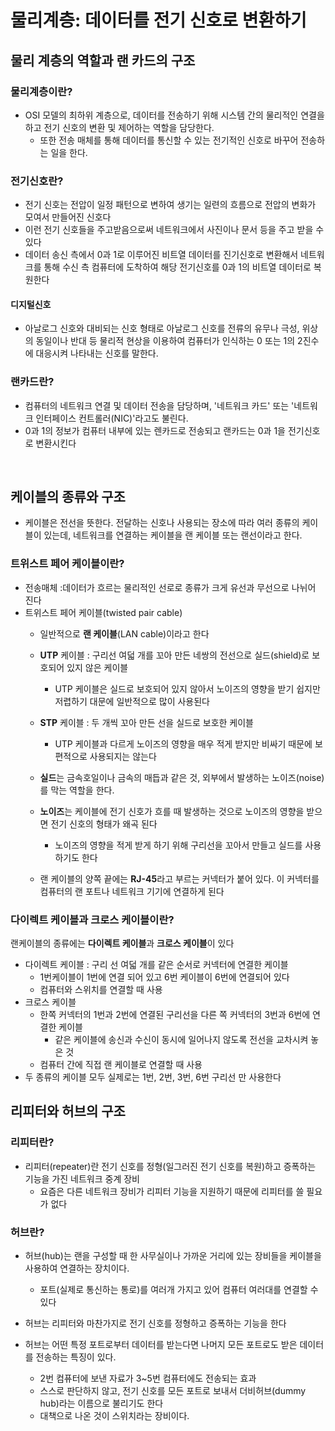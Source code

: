 # 물리계층: 데이터를 전기 신호로 변환하기



## 물리 계층의 역할과 랜 카드의 구조



### 물리계층이란?

- OSI 모델의 최하위 계층으로, 데이터를 전송하기 위해 시스템 간의 물리적인 연결을 하고 전기 신호의 변환 및 제어하는 역할을 담당한다. 
  - 또한 전송 매체를 통해 데이터를 통신할 수 있는 전기적인 신호로 바꾸어 전송하는 일을 한다.

### 전기신호란?

-  전기 신호는 전압이 일정 패턴으로 변하여 생기는 일련의 흐름으로 전압의 변화가 모여서 만들어진 신호다
- 이런 전기 신호들을 주고받음으로써 네트워크에서 사진이나 문서 등을 주고 받을 수 있다
- 데이터 송신 측에서 0과 1로 이루어진 비트열 데이터를 진기신호로 변환해서 네트워크를 통해 수신 측 컴퓨터에 도착하여 해당 전기신호를 0과 1의 비트열 데이터로 복원한다

#### 디지털신호

- 아날로그 신호와 대비되는 신호 형태로 아날로그 신호를 전류의 유무나 극성, 위상의 동일이나 반대 등 물리적 현상을 이용하여 컴퓨터가 인식하는 0 또는 1의 2진수에 대응시켜 나타내는 신호를 말한다.

### 랜카드란?

- 컴퓨터의 네트워크 연결 및 데이터 전송을 담당하며, '네트워크 카드' 또는 '네트워크 인터페이스 컨트롤러(NIC)'라고도 불린다.
- 0과 1의 정보가 컴퓨터 내부에 있는 렌카드로 전송되고 랜카드는 0과 1을 전기신호로 변환시킨다

​	

## 케이블의 종류와 구조

- 케이블은 전선을 뜻한다. 전달하는 신호나 사용되는 장소에 따라 여러 종류의 케이블이 있는데, 네트워크를 연결하는 케이블을 랜 케이블 또는 랜선이라고 한다.

### 트위스트 페어 케이블이란?

- 전송매체 :데이터가 흐르는 물리적인 선로로 종류가 크게 유선과 무선으로 나뉘어 진다
- 트위스트 페어 케이블(twisted pair cable)
  - 일반적으로 **랜 케이블**(LAN cable)이라고 한다
  
  - **UTP** 케이블 : 구리선 여덟 개를 꼬아 만든 네쌍의 전선으로 실드(shield)로 보호되어 있지 않은 케이블
    
    - UTP 케이블은 실드로 보호되어 있지 않아서 노이즈의 영향을 받기 쉽지만 저렵하기 대문에 일반적으로 많이 사용된다
    
  - **STP** 케이블 : 두 개씩 꼬아 만든 선을 실드로 보호한 케이블
    
    - UTP 케이블과 다르게 노이즈의 영향을 매우 적게 받지만 비싸기 때문에 보편적으로 사용되지는 않는다
    
  - **실드**는 금속호일이나 금속의 매듭과 같은 것, 외부에서 발생하는 노이즈(noise)를 막는 역할을 한다.
  
  - **노이즈**는 케이블에 전기 신호가 흐를 때 발생하는 것으로 노이즈의 영향을 받으면 전기 신호의 형태가 왜곡 된다
    
    - 노이즈의 영향을 적게 받게 하기 위해 구리선을 꼬아서 만들고 실드를 사용하기도 한다
    
  - 랜 케이블의 양쪽 끝에는 **RJ-45**라고 부르는 커넥터가 붙어 있다. 이 커넥터를 컴퓨터의 랜 포트나 네트워크 기기에 연결하게 된다
  
    

### 다이렉트 케이블과 크로스 케이블이란?

 랜케이블의 종류에는 **다이렉트 케이블**과 **크로스 케이블**이 있다

- 다이렉트 케이블 : 구리 선 여덟 개를 같은 순서로 커넥터에 연결한 케이블
  - 1번케이블이 1번에 연결 되어 있고 6번 케이블이 6번에 연결되어 있다
  - 컴퓨터와 스위치를 연결할 때 사용
- 크로스 케이블
  - 한쪽 커넥터의 1번과 2번에 연결된 구리선을 다른 쪽 커넥터의 3번과 6번에 연결한 케이블
    - 같은 케이블에 송신과 수신이 동시에 일어나지 않도록 전선을 교차시켜 놓은 것
  - 컴퓨터 간에 직접 랜 케이블로 연결할 때 사용
- 두 종류의 케이블 모두 실제로는 1번, 2번, 3번, 6번 구리선 만 사용한다



## 리피터와 허브의 구조

### 리피터란?

- 리피터(repeater)란 전기 신호를 정형(일그러진 전기 신호를 복원)하고 증폭하는 기능을 가진 네트워크 중계 장비
  - 요즘은 다른 네트워크 장비가 리피터 기능을 지원하기 때문에 리피터를 쓸 필요가 없다

### 허브란?

- 허브(hub)는 랜을 구성할 때 한 사무실이나 가까운 거리에 있는 장비들을 케이블을 사용하여 연결하는 장치이다.

  - 포트(실제로 통신하는 통로)를 여러개 가지고 있어 컴퓨터 여러대를 연결할 수 있다

- 허브는 리피터와 마찬가지로 전기 신호를 정형하고 증폭하는 기능을 한다

- 허브는 어떤 특정 포트로부터 데이터를 받는다면 나머지 모든 포트로도 받은 데이터를 전송하는 특징이 있다. 

  - 2번 컴퓨터에 보낸 자료가 3~5번 컴퓨터에도 전송되는 효과
  - 스스로 판단하지 않고, 전기 신호를 모든 포트로 보내서 더비허브(dummy hub)라는 이름으로 불리기도 한다
  - 대책으로 나온 것이 스위치라는 장비이다.

  



